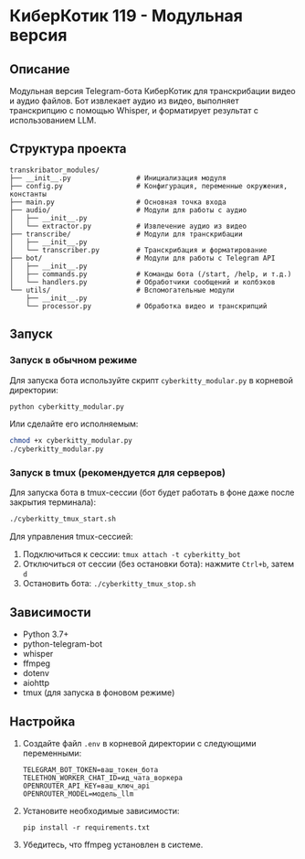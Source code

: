 # КиберКотик 119 - Модульная версия

## Описание
Модульная версия Telegram-бота КиберКотик для транскрибации видео и аудио файлов.
Бот извлекает аудио из видео, выполняет транскрипцию с помощью Whisper, 
и форматирует результат с использованием LLM.

## Структура проекта

```
transkribator_modules/
├── __init__.py                # Инициализация модуля
├── config.py                  # Конфигурация, переменные окружения, константы
├── main.py                    # Основная точка входа
├── audio/                     # Модули для работы с аудио
│   ├── __init__.py
│   └── extractor.py           # Извлечение аудио из видео
├── transcribe/                # Модули для транскрибации
│   ├── __init__.py
│   └── transcriber.py         # Транскрибация и форматирование
├── bot/                       # Модули для работы с Telegram API
│   ├── __init__.py
│   ├── commands.py            # Команды бота (/start, /help, и т.д.)
│   └── handlers.py            # Обработчики сообщений и колбэков
└── utils/                     # Вспомогательные модули
    ├── __init__.py
    └── processor.py           # Обработка видео и транскрипций
```

## Запуск

### Запуск в обычном режиме

Для запуска бота используйте скрипт `cyberkitty_modular.py` в корневой директории:

```bash
python cyberkitty_modular.py
```

Или сделайте его исполняемым:

```bash
chmod +x cyberkitty_modular.py
./cyberkitty_modular.py
```

### Запуск в tmux (рекомендуется для серверов)

Для запуска бота в tmux-сессии (бот будет работать в фоне даже после закрытия терминала):

```bash
./cyberkitty_tmux_start.sh
```

Для управления tmux-сессией:

1. Подключиться к сессии: `tmux attach -t cyberkitty_bot`
2. Отключиться от сессии (без остановки бота): нажмите `Ctrl+b`, затем `d`
3. Остановить бота: `./cyberkitty_tmux_stop.sh`

## Зависимости

- Python 3.7+
- python-telegram-bot
- whisper
- ffmpeg
- dotenv
- aiohttp
- tmux (для запуска в фоновом режиме)

## Настройка

1. Создайте файл `.env` в корневой директории с следующими переменными:
   ```
   TELEGRAM_BOT_TOKEN=ваш_токен_бота
   TELETHON_WORKER_CHAT_ID=ид_чата_воркера
   OPENROUTER_API_KEY=ваш_ключ_api
   OPENROUTER_MODEL=модель_llm
   ```

2. Установите необходимые зависимости:
   ```
   pip install -r requirements.txt
   ```

3. Убедитесь, что ffmpeg установлен в системе. 
